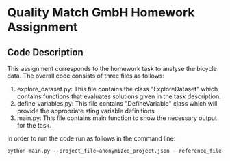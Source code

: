 # Quality Match GmbH Homework Assignment 

## Code Description
This assignment corresponds to the homework task to analyse the bicycle data. The overall code consists of three files as follows:

1. explore_dataset.py:
This file contains the class "ExploreDataset" which contains functions that evaluates solutions given in the task description.
2. define_variables.py:
This file contains "DefineVariable" class which will provide the appropriate sting variable definitions
3. main.py:
This file contains main function to show the necessary output for the task.

In order to run the code run as follows in the command line:
```python
python main.py --project_file=anonymized_project.json --reference_file=references.json
